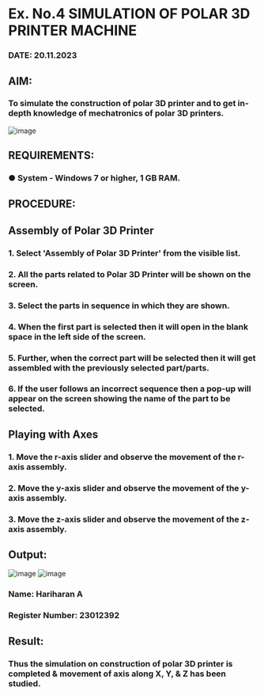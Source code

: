 # Ex. No.4 SIMULATION OF POLAR 3D PRINTER MACHINE

### DATE: 20.11.2023

## AIM:
### To simulate the construction of polar 3D printer and to get in-depth knowledge of mechatronics of polar 3D printers.

![image](https://github.com/Sellakumar1987/Ex.-No.-4---SIMULATION-OF-POLAR-3D-PRINTER-MACHINE/assets/113594316/b551f195-9877-49a2-99bb-a9efcfb3381a)

## REQUIREMENTS:
### ●	System - Windows 7 or higher, 1 GB RAM.

## PROCEDURE:

## Assembly of Polar 3D Printer
### 1.	Select 'Assembly of Polar 3D Printer' from the visible list.
### 2.	All the parts related to Polar 3D Printer will be shown on the screen.
### 3.	Select the parts in sequence in which they are shown.
### 4.	When the first part is selected then it will open in the blank space in the left side of the screen.
### 5.	Further, when the correct part will be selected then it will get assembled with the previously selected part/parts.
### 6.	If the user follows an incorrect sequence then a pop-up will appear on the screen showing the name of the part to be selected.

## Playing with Axes
### 1.	Move the r-axis slider and observe the movement of the r-axis assembly.
### 2.	Move the y-axis slider and observe the movement of the y-axis assembly.
### 3.	Move the z-axis slider and observe the movement of the z-axis assembly.


## Output:
![image](https://github.com/hariharana59/Ex.-No.-4---SIMULATION-OF-POLAR-3D-PRINTER-MACHINE/assets/144980130/80cc3189-f971-4b27-be91-efb9819a8667)
![image](https://github.com/hariharana59/Ex.-No.-4---SIMULATION-OF-POLAR-3D-PRINTER-MACHINE/assets/144980130/78c1733d-01fe-47e5-a23c-2ae192532259)


### Name: Hariharan A
### Register Number: 23012392

## Result: 
### Thus the simulation on construction of polar 3D printer is completed & movement of axis along X, Y, & Z has been studied.
